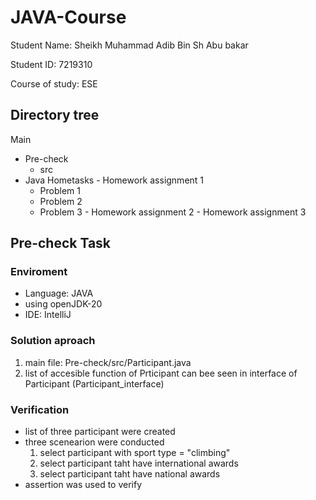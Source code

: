 # JAVA-Course
Student Name:  Sheikh Muhammad Adib Bin Sh Abu bakar 

Student ID:    7219310

Course of study: ESE

## Directory tree
Main
  - Pre-check
    - src
  -  Java Hometasks
    - Homework assignment 1
       - Problem 1
       - Problem 2
       - Problem 3
    - Homework assignment 2
    - Homework assignment 3
   
## Pre-check Task
### Enviroment
- Language: JAVA
- using openJDK-20
- IDE: IntelliJ
### Solution aproach
1. main file: Pre-check/src/Participant.java
2. list of accesible function of Prticipant can bee seen in interface of Participant (Participant_interface)
### Verification
- list of three participant were created
- three scenearion were conducted
  1. select participant with sport type = "climbing"
  2. select participant taht have international awards
  3. select participant taht have national awards
- assertion was used to verify


